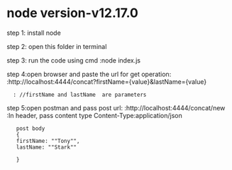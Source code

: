 # node version-v12.17.0
step 1: install node

step 2: open this folder in terminal

step 3: run the code using cmd
      :node index.js

step 4:open browser and paste the url for get operation:
      :http://localhost:4444/concat?firstName={value}&lastName={value}

      : //firstName and lastName  are parameters

step 5:open postman and pass post url:
      :http://localhost:4444/concat/new
      :In header, pass content type
       Content-Type:application/json

       post body
       {
       firstName: ""Tony"",
       lastName: ""Stark""
                       
       }


